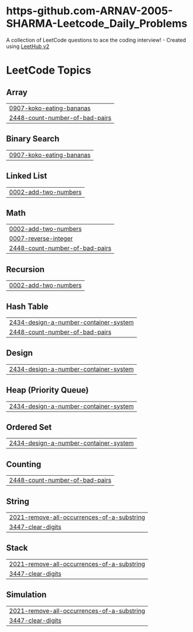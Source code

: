 # https-github.com-ARNAV-2005-SHARMA-Leetcode_Daily_Problems
A collection of LeetCode questions to ace the coding interview! - Created using [LeetHub v2](https://github.com/arunbhardwaj/LeetHub-2.0)

<!---LeetCode Topics Start-->
# LeetCode Topics
## Array
|  |
| ------- |
| [0907-koko-eating-bananas](https://github.com/ARNAV-2005-SHARMA/https-github.com-ARNAV-2005-SHARMA-Leetcode_Daily_Problems/tree/master/0907-koko-eating-bananas) |
| [2448-count-number-of-bad-pairs](https://github.com/ARNAV-2005-SHARMA/https-github.com-ARNAV-2005-SHARMA-Leetcode_Daily_Problems/tree/master/2448-count-number-of-bad-pairs) |
## Binary Search
|  |
| ------- |
| [0907-koko-eating-bananas](https://github.com/ARNAV-2005-SHARMA/https-github.com-ARNAV-2005-SHARMA-Leetcode_Daily_Problems/tree/master/0907-koko-eating-bananas) |
## Linked List
|  |
| ------- |
| [0002-add-two-numbers](https://github.com/ARNAV-2005-SHARMA/https-github.com-ARNAV-2005-SHARMA-Leetcode_Daily_Problems/tree/master/0002-add-two-numbers) |
## Math
|  |
| ------- |
| [0002-add-two-numbers](https://github.com/ARNAV-2005-SHARMA/https-github.com-ARNAV-2005-SHARMA-Leetcode_Daily_Problems/tree/master/0002-add-two-numbers) |
| [0007-reverse-integer](https://github.com/ARNAV-2005-SHARMA/https-github.com-ARNAV-2005-SHARMA-Leetcode_Daily_Problems/tree/master/0007-reverse-integer) |
| [2448-count-number-of-bad-pairs](https://github.com/ARNAV-2005-SHARMA/https-github.com-ARNAV-2005-SHARMA-Leetcode_Daily_Problems/tree/master/2448-count-number-of-bad-pairs) |
## Recursion
|  |
| ------- |
| [0002-add-two-numbers](https://github.com/ARNAV-2005-SHARMA/https-github.com-ARNAV-2005-SHARMA-Leetcode_Daily_Problems/tree/master/0002-add-two-numbers) |
## Hash Table
|  |
| ------- |
| [2434-design-a-number-container-system](https://github.com/ARNAV-2005-SHARMA/https-github.com-ARNAV-2005-SHARMA-Leetcode_Daily_Problems/tree/master/2434-design-a-number-container-system) |
| [2448-count-number-of-bad-pairs](https://github.com/ARNAV-2005-SHARMA/https-github.com-ARNAV-2005-SHARMA-Leetcode_Daily_Problems/tree/master/2448-count-number-of-bad-pairs) |
## Design
|  |
| ------- |
| [2434-design-a-number-container-system](https://github.com/ARNAV-2005-SHARMA/https-github.com-ARNAV-2005-SHARMA-Leetcode_Daily_Problems/tree/master/2434-design-a-number-container-system) |
## Heap (Priority Queue)
|  |
| ------- |
| [2434-design-a-number-container-system](https://github.com/ARNAV-2005-SHARMA/https-github.com-ARNAV-2005-SHARMA-Leetcode_Daily_Problems/tree/master/2434-design-a-number-container-system) |
## Ordered Set
|  |
| ------- |
| [2434-design-a-number-container-system](https://github.com/ARNAV-2005-SHARMA/https-github.com-ARNAV-2005-SHARMA-Leetcode_Daily_Problems/tree/master/2434-design-a-number-container-system) |
## Counting
|  |
| ------- |
| [2448-count-number-of-bad-pairs](https://github.com/ARNAV-2005-SHARMA/https-github.com-ARNAV-2005-SHARMA-Leetcode_Daily_Problems/tree/master/2448-count-number-of-bad-pairs) |
## String
|  |
| ------- |
| [2021-remove-all-occurrences-of-a-substring](https://github.com/ARNAV-2005-SHARMA/https-github.com-ARNAV-2005-SHARMA-Leetcode_Daily_Problems/tree/master/2021-remove-all-occurrences-of-a-substring) |
| [3447-clear-digits](https://github.com/ARNAV-2005-SHARMA/https-github.com-ARNAV-2005-SHARMA-Leetcode_Daily_Problems/tree/master/3447-clear-digits) |
## Stack
|  |
| ------- |
| [2021-remove-all-occurrences-of-a-substring](https://github.com/ARNAV-2005-SHARMA/https-github.com-ARNAV-2005-SHARMA-Leetcode_Daily_Problems/tree/master/2021-remove-all-occurrences-of-a-substring) |
| [3447-clear-digits](https://github.com/ARNAV-2005-SHARMA/https-github.com-ARNAV-2005-SHARMA-Leetcode_Daily_Problems/tree/master/3447-clear-digits) |
## Simulation
|  |
| ------- |
| [2021-remove-all-occurrences-of-a-substring](https://github.com/ARNAV-2005-SHARMA/https-github.com-ARNAV-2005-SHARMA-Leetcode_Daily_Problems/tree/master/2021-remove-all-occurrences-of-a-substring) |
| [3447-clear-digits](https://github.com/ARNAV-2005-SHARMA/https-github.com-ARNAV-2005-SHARMA-Leetcode_Daily_Problems/tree/master/3447-clear-digits) |
<!---LeetCode Topics End-->